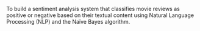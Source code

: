 To build a sentiment analysis system that classifies movie reviews as positive or negative based on their textual content 
using Natural Language Processing (NLP) and the Naïve Bayes algorithm.
